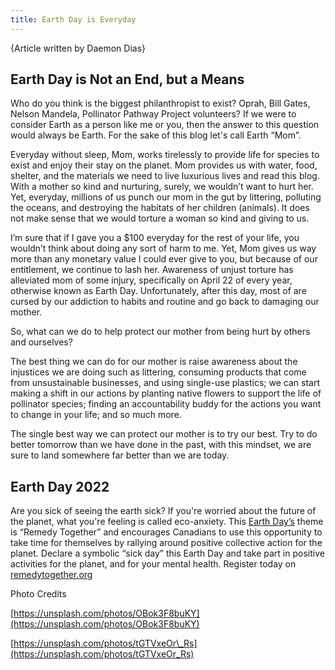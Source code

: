 ```yaml
---
title: Earth Day is Everyday
---
```


{Article written by Daemon Dias}




## Earth Day is Not an End, but a Means




Who do you think is the biggest philanthropist to exist? Oprah, Bill Gates, Nelson Mandela, Pollinator Pathway Project volunteers? If we were to consider Earth as a person like me or you, then the answer to this question would always be Earth. For the sake of this blog let's call Earth “Mom”.




Everyday without sleep, Mom, works tirelessly to provide life for species to exist and enjoy their stay on the planet. Mom provides us with water, food, shelter, and the materials we need to live luxurious lives and read this blog. With a mother so kind and nurturing, surely, we wouldn’t want to hurt her. Yet, everyday, millions of us punch our mom in the gut by littering, polluting the oceans, and destroying the habitats of her children (animals). It does not make sense that we would torture a woman so kind and giving to us. 




I’m sure that if I gave you a $100 everyday for the rest of your life, you wouldn’t think about doing any sort of harm to me. Yet, Mom gives us way more than any monetary value I could ever give to you, but because of our entitlement, we continue to lash her. Awareness of unjust torture has alleviated mom of some injury, specifically on April 22 of every year, otherwise known as Earth Day. Unfortunately, after this day, most of are cursed by our addiction to habits and routine and go back to damaging our mother.




So, what can we do to help protect our mother from being hurt by others and ourselves?

The best thing we can do for our mother is raise awareness about the injustices we are doing such as littering, consuming products that come from unsustainable businesses, and using single-use plastics; we can start making a shift in our actions by planting native flowers to support the life of pollinator species; finding an accountability buddy for the actions you want to change in your life; and so much more. 




The single best way we can protect our mother is to try our best. Try to do better tomorrow than we have done in the past, with this mindset, we are sure to land somewhere far better than we are today.




## Earth Day 2022




Are you sick of seeing the earth sick? If you're worried about the future of the planet, what you're feeling is called eco-anxiety. This [Earth Day’s](http://earthday.ca/) theme is “Remedy Together” and encourages Canadians to use this opportunity to take time for themselves by rallying around positive collective action for the planet. Declare a symbolic “sick day” this Earth Day and take part in positive activities for the planet, and for your mental health. Register today on [remedytogether.org](https://earthday.ca/april-22/campaign/remedy-together/) 





Photo Credits

[https://unsplash.com/photos/OBok3F8buKY](https://unsplash.com/photos/OBok3F8buKY) 

[https://unsplash.com/photos/tGTVxeOr\_Rs](https://unsplash.com/photos/tGTVxeOr_Rs) 
